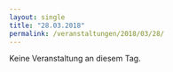 ```yaml
---
layout: single
title: "28.03.2018"
permalink: /veranstaltungen/2018/03/28/
---
```


Keine Veranstaltung an diesem Tag.
